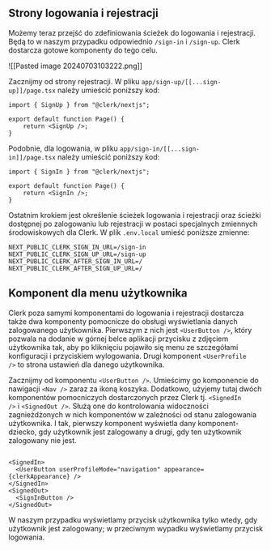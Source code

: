 
## Strony logowania i rejestracji

Możemy teraz przejść do zdefiniowania ścieżek do logowania i rejestracji. Będą to w naszym przypadku odpowiednio `/sign-in` i `/sign-up`. Clerk dostarcza gotowe komponenty do tego celu.

![[Pasted image 20240703103222.png]]

Zacznijmy od strony rejestracji. W pliku `app/sign-up/[[...sign-up]]/page.tsx` należy umieścić poniższy kod:

``` tsx
import { SignUp } from "@clerk/nextjs";

export default function Page() {
	return <SignUp />;
}

```

Podobnie, dla logowania, w pliku `app/sign-in/[[...sign-in]]/page.tsx` należy umieścić poniższy kod:

```tsx
import { SignIn } from "@clerk/nextjs";

export default function Page() {
	return <SignIn />;
}

```

Ostatnim krokiem jest określenie ścieżek logowania i rejestracji oraz ścieżki dostępnej po zalogowaniu lub rejestracji w postaci specjalnych zmiennych środowiskowych dla Clerk. W plik `.env.local` umieść poniższe zmienne:

```
NEXT_PUBLIC_CLERK_SIGN_IN_URL=/sign-in
NEXT_PUBLIC_CLERK_SIGN_UP_URL=/sign-up
NEXT_PUBLIC_CLERK_AFTER_SIGN_IN_URL=/
NEXT_PUBLIC_CLERK_AFTER_SIGN_UP_URL=/

```

## Komponent dla menu użytkownika

Clerk poza samymi komponentami do logowania i rejestracji dostarcza także dwa komponenty pomocnicze do obsługi wyświetlania danych zalogowanego użytkownika. Pierwszym z nich jest `<UserButton />`, który pozwala na dodanie w górnej belce aplikacji przycisku z zdjęciem użytkownika tak, aby po kliknięciu pojawiło się menu ze szczegółami konfiguracji i przyciskiem wylogowania. Drugi komponent `<UserProfile />` to strona ustawień dla danego użytkownika.

Zacznijmy od komponentu `<UserButton />`. Umieścimy go komponencie do nawigacji `<Nav />` zaraz za ikoną koszyka. Dodatkowo, użyjemy tutaj dwóch komponentów pomocniczych dostarczonych przez Clerk tj. `<SignedIn />` i `<SignedOut />`. Służą one do kontrolowania widoczności zagnieżdżonych w nich komponentów w zależności od stanu zalogowania użytkownika. I tak, pierwszy komponent wyświetla dany komponent-dziecko, gdy użytkownik jest zalogowany a drugi, gdy ten użytkownik zalogowany nie jest.

```tsx

<SignedIn>
  <UserButton userProfileMode="navigation" appearance={clerkAppearance} />
</SignedIn>
<SignedOut>
  <SignInButton />
</SignedOut>

```

W naszym przypadku wyświetlamy przycisk użytkownika tylko wtedy, gdy użytkownik jest zalogowany; w przeciwnym wypadku wyświetlamy przycisk logowania.


